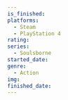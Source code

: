 ```yaml
---
is_finished:
platforms:
  - Steam
  - PlayStation 4
rating:
series:
  - Soulsborne
started_date:
genre:
  - Action
img:
finished_date:
---
```

